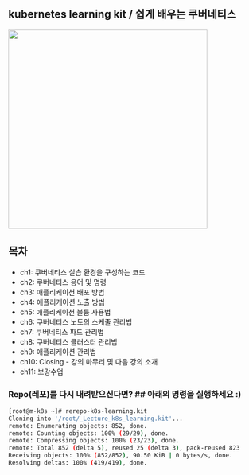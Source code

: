 ## kubernetes learning kit / 쉽게 배우는 쿠버네티스

<a href="https://www.inflearn.com/course/쿠버네티스-쉽게시작?inst=cf657a9d">
<img src="https://cdn.inflearn.com/public/files/courses/326651/0f14d4e6-adbe-4138-a373-14da74deb178/326651-kor.png" width="400">
</a>

## 목차 
- ch1: 쿠버네티스 실습 환경을 구성하는 코드 
- ch2: 쿠버네티스 용어 및 명령  
- ch3: 애플리케이션 배포 방법  
- ch4: 애플리케이션 노출 방법  
- ch5: 애플리케이션 볼륨 사용법   
- ch6: 쿠버네티스 노도의 스케줄 관리법 
- ch7: 쿠버네티스 파드 관리법  
- ch8: 쿠버네티스 클러스터 관리법
- ch9: 애플리케이션 관리법
- ch10: Closing - 강의 마무리 및 다음 강의 소개
- ch11: 보강수업   

### Repo(레포)를 다시 내려받으신다면? ## 아래의 명령을 실행하세요 :) 
```bash 
[root@m-k8s ~]# rerepo-k8s-learning.kit
Cloning into '/root/_Lecture_k8s_learning.kit'...
remote: Enumerating objects: 852, done.
remote: Counting objects: 100% (29/29), done.
remote: Compressing objects: 100% (23/23), done.
remote: Total 852 (delta 5), reused 25 (delta 3), pack-reused 823
Receiving objects: 100% (852/852), 90.50 KiB | 0 bytes/s, done.
Resolving deltas: 100% (419/419), done.
```
